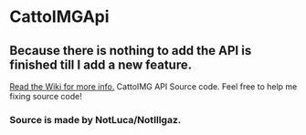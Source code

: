 # CattoIMGApi
## Because there is nothing to add the API is finished till I add a new feature.

<a href="https://github.com/cattoimg/CattoIMGApi/wiki">Read the Wiki for more info.</a>
CattoIMG API Source code. Feel free to help me fixing source code!

### Source is made by NotLuca/NotIllgaz. 

